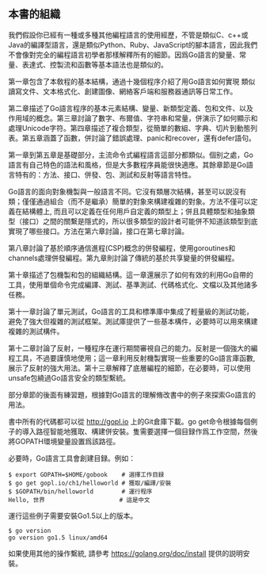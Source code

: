 ## 本書的組織

我們假設你已經有一種或多種其他編程語言的使用經歷，不管是類似C、c++或Java的編譯型語言，還是類似Python、Ruby、JavaScript的腳本語言，因此我們不會像對完全的編程語言初學者那樣解釋所有的細節。因爲Go語言的變量、常量、表達式、控製流和函數等基本語法也是類似的。

第一章包含了本敎程的基本結構，通過十幾個程序介紹了用Go語言如何實現 類似讀寫文件、文本格式化、創建圖像、網絡客戶端和服務器通訊等日常工作。

第二章描述了Go語言程序的基本元素結構、變量、新類型定義、包和文件、以及作用域的概念。第三章討論了數字、布爾值、字符串和常量，併演示了如何顯示和處理Unicode字符。第四章描述了複合類型，從簡單的數組、字典、切片到動態列表。第五章涵蓋了函數，併討論了錯誤處理、panic和recover，還有defer語句。

第一章到第五章是基礎部分，主流命令式編程語言這部分都類似。個别之處，Go語言有自己特色的語法和風格，但是大多數程序員能很快適應。其餘章節是Go語言特有的：方法、接口、併發、包、測試和反射等語言特性。

Go語言的面向對象機製與一般語言不同。它沒有類層次結構，甚至可以説沒有類；僅僅通過組合（而不是繼承）簡單的對象來構建複雜的對象。方法不僅可以定義在結構體上, 而且可以定義在任何用戶自定義的類型上；併且具體類型和抽象類型（接口）之間的關繫是隱式的，所以很多類型的設計者可能併不知道該類型到底實現了哪些接口。方法在第六章討論，接口在第七章討論。

第八章討論了基於順序通信進程(CSP)概念的併發編程，使用goroutines和channels處理併發編程。第九章則討論了傳統的基於共享變量的併發編程。

第十章描述了包機製和包的組織結構。這一章還展示了如何有效的利用Go自帶的工具，使用單個命令完成編譯、測試、基準測試、代碼格式化、文檔以及其他諸多任務。

第十一章討論了單元測試，Go語言的工具和標準庫中集成了輕量級的測試功能，避免了強大但複雜的測試框架。測試庫提供了一些基本構件，必要時可以用來構建複雜的測試構件。

第十二章討論了反射，一種程序在運行期間審視自己的能力。反射是一個強大的編程工具，不過要謹慎地使用；這一章利用反射機製實現一些重要的Go語言庫函數, 展示了反射的強大用法。第十三章解釋了底層編程的細節，在必要時，可以使用unsafe包繞過Go語言安全的類型繫統。

部分章節的後面有練習題，根據對Go語言的理解脩改書中的例子來探索Go語言的用法。

書中所有的代碼都可以從 http://gopl.io 上的Git倉庫下載。go get命令根據每個例子的導入路徑智能地獲取、構建併安裝。隻需要選擇一個目録作爲工作空間，然後將GOPATH環境變量設置爲該路徑。

必要時，Go語言工具會創建目録。例如：

```
$ export GOPATH=$HOME/gobook    # 選擇工作目録
$ go get gopl.io/ch1/helloworld # 獲取/編譯/安裝
$ $GOPATH/bin/helloworld        # 運行程序
Hello, 世界                     # 這是中文
```

運行這些例子需要安裝Go1.5以上的版本。

```
$ go version
go version go1.5 linux/amd64
```

如果使用其他的操作繫統, 請參考 https://golang.org/doc/install 提供的説明安裝。

